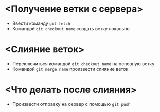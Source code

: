 # <**Получение ветки с сервера**>
* Ввести команду ```git fetch```
* Командой ```git checkout name``` создать ветку локально
# <**Слияние веток**>
* Переключиться командой ```git checkout name``` на основную ветку
* Командой ```git merge name``` произвести слияние веток
# <**Что делать после слияния**>
* Произвести отправку на сервер с помощью ```git push```
